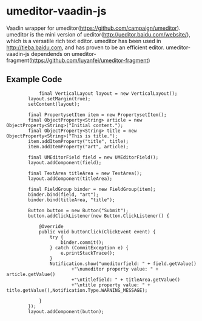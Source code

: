 umeditor-vaadin-js
==================

Vaadin wrapper for umeditor(https://github.com/campaign/umeditor). umeditor is the mini version of ueditor(http://ueditor.baidu.com/website/), which is a versatile rich text editor. umeditor has been used in http://tieba.baidu.com, and has proven to be an efficient editor. umeditor-vaadin-js dependends on umeditor-fragment(https://github.com/luyanfei/umeditor-fragment)

## Example Code
```
	        final VerticalLayout layout = new VerticalLayout();
		layout.setMargin(true);
		setContent(layout);
		
		final PropertysetItem item = new PropertysetItem();
		final ObjectProperty<String> article = new ObjectProperty<String>("Initial content.");
		final ObjectProperty<String> title = new ObjectProperty<String>("This is title.");
		item.addItemProperty("title", title);
		item.addItemProperty("art", article);
		
		final UMEditorField field = new UMEditorField();
		layout.addComponent(field);
		
		final TextArea titleArea = new TextArea();
		layout.addComponent(titleArea);
		
		final FieldGroup binder = new FieldGroup(item);
		binder.bind(field, "art");
		binder.bind(titleArea, "title");

		Button button = new Button("Submit");
		button.addClickListener(new Button.ClickListener() {
			
			@Override
			public void buttonClick(ClickEvent event) {
				try {
					binder.commit();
				} catch (CommitException e) {
					e.printStackTrace();
				}
				Notification.show("umeditorfield: " + field.getValue() 
						+"\numeditor property value: " + article.getValue()
						+"\ntitlefield: " + titleArea.getValue()
						+"\ntitle property value: " + title.getValue(),Notification.Type.WARNING_MESSAGE);
				
			}
		});
		layout.addComponent(button);
```
